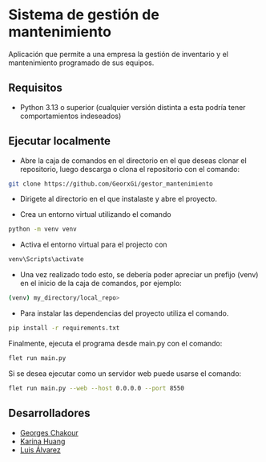 # Sistema de gestión de mantenimiento

Aplicación que permite a una empresa la gestión de inventario y el mantenimiento programado de sus equipos.

## Requisitos
* Python 3.13 o superior (cualquier versión distinta a esta podría tener comportamientos indeseados)

## Ejecutar localmente

* Abre la caja de comandos en el directorio en el que deseas clonar el repositorio, luego descarga o clona el repositorio con el comando:

```bash
git clone https://github.com/GeorxGi/gestor_mantenimiento
```

* Dirigete al directorio en el que instalaste y abre el proyecto.

* Crea un entorno virtual utilizando el comando

```bash
python -m venv venv
```
* Activa el entorno virtual para el projecto con

```bash
venv\Scripts\activate
```
* Una vez realizado todo esto, se debería poder apreciar un prefijo (venv) en el inicio de la caja de comandos, por ejemplo:
```bash
(venv) my_directory/local_repo> 
```

* Para instalar las dependencias del proyecto utiliza el comando.

```bash
pip install -r requirements.txt
```

Finalmente, ejecuta el programa desde main.py con el comando:

```bash
flet run main.py
```

Si se desea ejecutar como un servidor web puede usarse el comando:

```bash
flet run main.py --web --host 0.0.0.0 --port 8550
```

## Desarrolladores

- [Georges Chakour](https://github.com/GeorxGi)
- [Karina Huang](https://github.com/KarinaHuang)
- [Luis Álvarez](https://github.com/luis-alvarezf10)

